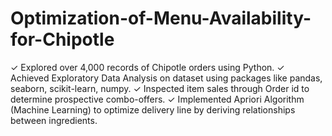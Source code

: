 # Optimization-of-Menu-Availability-for-Chipotle

✓ Explored over 4,000 records of Chipotle orders using Python. 
✓ Achieved Exploratory Data Analysis on dataset using packages like pandas, seaborn, scikit-learn, numpy. 
✓ Inspected item sales through Order id to determine prospective combo-offers. 
✓ Implemented Apriori Algorithm (Machine Learning) to optimize delivery line by deriving relationships between ingredients. 
 
